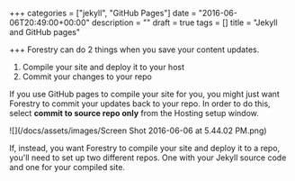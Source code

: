 +++
categories = ["jekyll", "GitHub Pages"]
date = "2016-06-06T20:49:00+00:00"
description = ""
draft = true
tags = []
title = "Jekyll and GitHub pages"

+++
Forestry can do 2 things when you save your content updates. 

1. Compile your site and deploy it to your host  
2. Commit your changes to your repo

If you use GitHub pages to compile your site for you, you might just want Forestry to commit your updates back to your repo.  In order to do this, select **commit to source repo only** from the Hosting setup window. 

![](/docs/assets/images/Screen Shot 2016-06-06 at 5.44.02 PM.png)

If, instead, you want Forestry to compile your site and deploy it to a repo, you'll need to set up two different repos. One with your Jekyll source code and one for your compiled site.  
